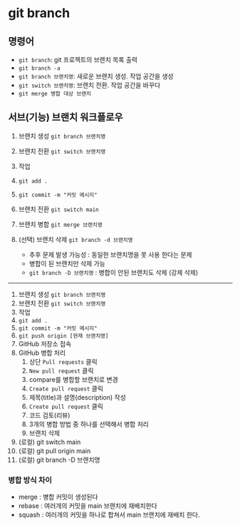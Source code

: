 # git branch

## 명령어

- `git branch`: git 프로젝트의 브랜치 목록 출력
- `git branch -a`
- `git branch 브랜치명`: 새로운 브랜치 생성. 작업 공간을 생성
- `git switch 브랜치명`: 브랜치 전환. 작업 공간을 바꾸다
- `git merge 병합 대상 브랜치`

## 서브(기능) 브랜치 워크플로우

1. 브랜치 생성 `git branch 브랜치명`
2. 브랜치 전환 `git switch 브랜치명`
3. 작업
4. `git add . `
5. `git commit -m "커밋 메시지"`
6. 브랜치 전환 `git switch main`
7. 브랜치 병합 `git merge 브랜치명`
8. (선택) 브랜치 삭제 `git branch -d 브랜치명`

   - 추후 문제 발생 가능성 : 동일한 브랜치명을 못 사용 한다는 문제
   - 병합이 된 브랜치만 삭제 가능
   - `git branch -D 브랜치명` : 병합이 안된 브랜치도 삭제 (강제 삭제)

---

1. 브랜치 생성 `git branch 브랜치명`
2. 브랜치 전환 `git switch 브랜치명`
3. 작업
4. `git add . `
5. `git commit -m "커밋 메시지"`
6. `git push origin [현재 브랜치명]`
7. GitHub 저장소 접속
8. GitHub 병합 처리
   1. 상단 `Pull requests` 클릭
   2. `New pull request` 클릭
   3. compare를 병합할 브랜치로 변경
   4. `Create pull request` 클릭
   5. 제목(title)과 설명(description) 작성
   6. `Create pull request` 클릭
   7. 코드 검토(리뷰)
   8. 3개의 병합 방법 중 하나를 선택해서 병합 처리
   9. 브랜치 삭제
9. (로컬) git switch main
10. (로컬) git pull origin main
11. (로컬) git branch -D 브랜치명

### 병합 방식 차이

- merge : 병합 커밋이 생성된다
- rebase : 여러개의 커밋을 main 브랜치에 재배치한다
- squash : 여러개의 커밋을 하나로 합쳐서 main 브랜치에 재배치 한다.
